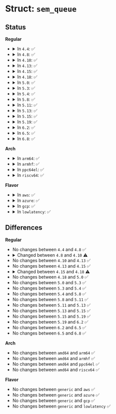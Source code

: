 # Struct: <code>sem_queue</code>

## Status
<b>Regular</b>
<ul>
<li>
<details>
<summary>In <code>4.4</code>: ✅</summary>

```c
struct sem_queue {
    struct list_head list;
    struct task_struct *sleeper;
    struct sem_undo *undo;
    int pid;
    int status;
    struct sembuf *sops;
    struct sembuf *blocking;
    int nsops;
    int alter;
};
```
</details>
</li>
<li>
<details>
<summary>In <code>4.8</code>: ✅</summary>

```c
struct sem_queue {
    struct list_head list;
    struct task_struct *sleeper;
    struct sem_undo *undo;
    int pid;
    int status;
    struct sembuf *sops;
    struct sembuf *blocking;
    int nsops;
    int alter;
};
```
</details>
</li>
<li>
<details>
<summary>In <code>4.10</code>: ✅</summary>

```c
struct sem_queue {
    struct list_head list;
    struct task_struct *sleeper;
    struct sem_undo *undo;
    int pid;
    int status;
    struct sembuf *sops;
    struct sembuf *blocking;
    int nsops;
    bool alter;
    bool dupsop;
};
```
</details>
</li>
<li>
<details>
<summary>In <code>4.13</code>: ✅</summary>

```c
struct sem_queue {
    struct list_head list;
    struct task_struct *sleeper;
    struct sem_undo *undo;
    int pid;
    int status;
    struct sembuf *sops;
    struct sembuf *blocking;
    int nsops;
    bool alter;
    bool dupsop;
};
```
</details>
</li>
<li>
<details>
<summary>In <code>4.15</code>: ✅</summary>

```c
struct sem_queue {
    struct list_head list;
    struct task_struct *sleeper;
    struct sem_undo *undo;
    int pid;
    int status;
    struct sembuf *sops;
    struct sembuf *blocking;
    int nsops;
    bool alter;
    bool dupsop;
};
```
</details>
</li>
<li>
<details>
<summary>In <code>4.18</code>: ✅</summary>

```c
struct sem_queue {
    struct list_head list;
    struct task_struct *sleeper;
    struct sem_undo *undo;
    struct pid *pid;
    int status;
    struct sembuf *sops;
    struct sembuf *blocking;
    int nsops;
    bool alter;
    bool dupsop;
};
```
</details>
</li>
<li>
<details>
<summary>In <code>5.0</code>: ✅</summary>

```c
struct sem_queue {
    struct list_head list;
    struct task_struct *sleeper;
    struct sem_undo *undo;
    struct pid *pid;
    int status;
    struct sembuf *sops;
    struct sembuf *blocking;
    int nsops;
    bool alter;
    bool dupsop;
};
```
</details>
</li>
<li>
<details>
<summary>In <code>5.3</code>: ✅</summary>

```c
struct sem_queue {
    struct list_head list;
    struct task_struct *sleeper;
    struct sem_undo *undo;
    struct pid *pid;
    int status;
    struct sembuf *sops;
    struct sembuf *blocking;
    int nsops;
    bool alter;
    bool dupsop;
};
```
</details>
</li>
<li>
<details>
<summary>In <code>5.4</code>: ✅</summary>

```c
struct sem_queue {
    struct list_head list;
    struct task_struct *sleeper;
    struct sem_undo *undo;
    struct pid *pid;
    int status;
    struct sembuf *sops;
    struct sembuf *blocking;
    int nsops;
    bool alter;
    bool dupsop;
};
```
</details>
</li>
<li>
<details>
<summary>In <code>5.8</code>: ✅</summary>

```c
struct sem_queue {
    struct list_head list;
    struct task_struct *sleeper;
    struct sem_undo *undo;
    struct pid *pid;
    int status;
    struct sembuf *sops;
    struct sembuf *blocking;
    int nsops;
    bool alter;
    bool dupsop;
};
```
</details>
</li>
<li>
<details>
<summary>In <code>5.11</code>: ✅</summary>

```c
struct sem_queue {
    struct list_head list;
    struct task_struct *sleeper;
    struct sem_undo *undo;
    struct pid *pid;
    int status;
    struct sembuf *sops;
    struct sembuf *blocking;
    int nsops;
    bool alter;
    bool dupsop;
};
```
</details>
</li>
<li>
<details>
<summary>In <code>5.13</code>: ✅</summary>

```c
struct sem_queue {
    struct list_head list;
    struct task_struct *sleeper;
    struct sem_undo *undo;
    struct pid *pid;
    int status;
    struct sembuf *sops;
    struct sembuf *blocking;
    int nsops;
    bool alter;
    bool dupsop;
};
```
</details>
</li>
<li>
<details>
<summary>In <code>5.15</code>: ✅</summary>

```c
struct sem_queue {
    struct list_head list;
    struct task_struct *sleeper;
    struct sem_undo *undo;
    struct pid *pid;
    int status;
    struct sembuf *sops;
    struct sembuf *blocking;
    int nsops;
    bool alter;
    bool dupsop;
};
```
</details>
</li>
<li>
<details>
<summary>In <code>5.19</code>: ✅</summary>

```c
struct sem_queue {
    struct list_head list;
    struct task_struct *sleeper;
    struct sem_undo *undo;
    struct pid *pid;
    int status;
    struct sembuf *sops;
    struct sembuf *blocking;
    int nsops;
    bool alter;
    bool dupsop;
};
```
</details>
</li>
<li>
<details>
<summary>In <code>6.2</code>: ✅</summary>

```c
struct sem_queue {
    struct list_head list;
    struct task_struct *sleeper;
    struct sem_undo *undo;
    struct pid *pid;
    int status;
    struct sembuf *sops;
    struct sembuf *blocking;
    int nsops;
    bool alter;
    bool dupsop;
};
```
</details>
</li>
<li>
<details>
<summary>In <code>6.5</code>: ✅</summary>

```c
struct sem_queue {
    struct list_head list;
    struct task_struct *sleeper;
    struct sem_undo *undo;
    struct pid *pid;
    int status;
    struct sembuf *sops;
    struct sembuf *blocking;
    int nsops;
    bool alter;
    bool dupsop;
};
```
</details>
</li>
<li>
<details>
<summary>In <code>6.8</code>: ✅</summary>

```c
struct sem_queue {
    struct list_head list;
    struct task_struct *sleeper;
    struct sem_undo *undo;
    struct pid *pid;
    int status;
    struct sembuf *sops;
    struct sembuf *blocking;
    int nsops;
    bool alter;
    bool dupsop;
};
```
</details>
</li>
</ul>
<b>Arch</b>
<ul>
<li>
<details>
<summary>In <code>arm64</code>: ✅</summary>

```c
struct sem_queue {
    struct list_head list;
    struct task_struct *sleeper;
    struct sem_undo *undo;
    struct pid *pid;
    int status;
    struct sembuf *sops;
    struct sembuf *blocking;
    int nsops;
    bool alter;
    bool dupsop;
};
```
</details>
</li>
<li>
<details>
<summary>In <code>armhf</code>: ✅</summary>

```c
struct sem_queue {
    struct list_head list;
    struct task_struct *sleeper;
    struct sem_undo *undo;
    struct pid *pid;
    int status;
    struct sembuf *sops;
    struct sembuf *blocking;
    int nsops;
    bool alter;
    bool dupsop;
};
```
</details>
</li>
<li>
<details>
<summary>In <code>ppc64el</code>: ✅</summary>

```c
struct sem_queue {
    struct list_head list;
    struct task_struct *sleeper;
    struct sem_undo *undo;
    struct pid *pid;
    int status;
    struct sembuf *sops;
    struct sembuf *blocking;
    int nsops;
    bool alter;
    bool dupsop;
};
```
</details>
</li>
<li>
<details>
<summary>In <code>riscv64</code>: ✅</summary>

```c
struct sem_queue {
    struct list_head list;
    struct task_struct *sleeper;
    struct sem_undo *undo;
    struct pid *pid;
    int status;
    struct sembuf *sops;
    struct sembuf *blocking;
    int nsops;
    bool alter;
    bool dupsop;
};
```
</details>
</li>
</ul>
<b>Flavor</b>
<ul>
<li>
<details>
<summary>In <code>aws</code>: ✅</summary>

```c
struct sem_queue {
    struct list_head list;
    struct task_struct *sleeper;
    struct sem_undo *undo;
    struct pid *pid;
    int status;
    struct sembuf *sops;
    struct sembuf *blocking;
    int nsops;
    bool alter;
    bool dupsop;
};
```
</details>
</li>
<li>
<details>
<summary>In <code>azure</code>: ✅</summary>

```c
struct sem_queue {
    struct list_head list;
    struct task_struct *sleeper;
    struct sem_undo *undo;
    struct pid *pid;
    int status;
    struct sembuf *sops;
    struct sembuf *blocking;
    int nsops;
    bool alter;
    bool dupsop;
};
```
</details>
</li>
<li>
<details>
<summary>In <code>gcp</code>: ✅</summary>

```c
struct sem_queue {
    struct list_head list;
    struct task_struct *sleeper;
    struct sem_undo *undo;
    struct pid *pid;
    int status;
    struct sembuf *sops;
    struct sembuf *blocking;
    int nsops;
    bool alter;
    bool dupsop;
};
```
</details>
</li>
<li>
<details>
<summary>In <code>lowlatency</code>: ✅</summary>

```c
struct sem_queue {
    struct list_head list;
    struct task_struct *sleeper;
    struct sem_undo *undo;
    struct pid *pid;
    int status;
    struct sembuf *sops;
    struct sembuf *blocking;
    int nsops;
    bool alter;
    bool dupsop;
};
```
</details>
</li>
</ul>

## Differences
<b>Regular</b>
<ul>
<li>
No changes between <code>4.4</code> and <code>4.8</code> ✅
</li>
<li>
<details>
<summary>Changed between <code>4.8</code> and <code>4.10</code> ⚠️</summary>
<ul>
<li>
<b>Field added. </b>
<code>bool dupsop</code>
</li>
<li>
<b>Field type changed. </b>
<code>int alter</code> ➡️ <code>bool alter</code>
</li>
</ul>
</details>
</li>
<li>
No changes between <code>4.10</code> and <code>4.13</code> ✅
</li>
<li>
No changes between <code>4.13</code> and <code>4.15</code> ✅
</li>
<li>
<details>
<summary>Changed between <code>4.15</code> and <code>4.18</code> ⚠️</summary>
<ul>
<li>
<b>Field type changed. </b>
<code>int pid</code> ➡️ <code>struct pid *pid</code>
</li>
</ul>
</details>
</li>
<li>
No changes between <code>4.18</code> and <code>5.0</code> ✅
</li>
<li>
No changes between <code>5.0</code> and <code>5.3</code> ✅
</li>
<li>
No changes between <code>5.3</code> and <code>5.4</code> ✅
</li>
<li>
No changes between <code>5.4</code> and <code>5.8</code> ✅
</li>
<li>
No changes between <code>5.8</code> and <code>5.11</code> ✅
</li>
<li>
No changes between <code>5.11</code> and <code>5.13</code> ✅
</li>
<li>
No changes between <code>5.13</code> and <code>5.15</code> ✅
</li>
<li>
No changes between <code>5.15</code> and <code>5.19</code> ✅
</li>
<li>
No changes between <code>5.19</code> and <code>6.2</code> ✅
</li>
<li>
No changes between <code>6.2</code> and <code>6.5</code> ✅
</li>
<li>
No changes between <code>6.5</code> and <code>6.8</code> ✅
</li>
</ul>
<b>Arch</b>
<ul>
<li>
No changes between <code>amd64</code> and <code>arm64</code> ✅
</li>
<li>
No changes between <code>amd64</code> and <code>armhf</code> ✅
</li>
<li>
No changes between <code>amd64</code> and <code>ppc64el</code> ✅
</li>
<li>
No changes between <code>amd64</code> and <code>riscv64</code> ✅
</li>
</ul>
<b>Flavor</b>
<ul>
<li>
No changes between <code>generic</code> and <code>aws</code> ✅
</li>
<li>
No changes between <code>generic</code> and <code>azure</code> ✅
</li>
<li>
No changes between <code>generic</code> and <code>gcp</code> ✅
</li>
<li>
No changes between <code>generic</code> and <code>lowlatency</code> ✅
</li>
</ul>
